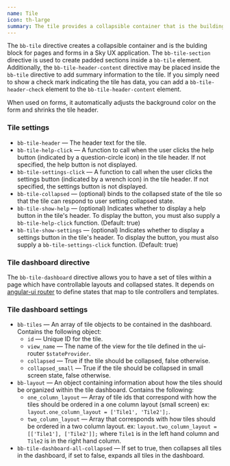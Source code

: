 ```yaml
---
name: Tile
icon: th-large
summary: The tile provides a collapsible container that is the building block for pages and forms in Sky UX applications.
---
```


The `bb-tile` directive creates a collapsible container and is the bulding block for pages and forms in a Sky UX application. The `bb-tile-section` directive is used to create padded sections inside a `bb-tile` element. Additionally, the `bb-tile-header-content` directive may be placed inside the `bb-tile` directive to add summary information to the tile. If you simply need to show a check mark indicating the tile has data, you can add a `bb-tile-header-check` element to the `bb-tile-header-content` element.

When used on forms, it automatically adjusts the background color on the form and shrinks the tile header.

### Tile settings ###

 - `bb-tile-header` &mdash; The header text for the tile.
 - `bb-tile-help-click` &mdash; A function to call when the user clicks the help button (indicated by a question-circle icon) in the tile header. If not specified, the help button is not displayed.
 - `bb-tile-settings-click` &mdash; A function to call when the user clicks the settings button (indicated by a wrench icon) in the tile header. If not specified, the settings button is not displayed.
 - `bb-tile-collapsed` &mdash; (optional) binds to the collapsed state of the tile so that the tile can respond to user setting collapsed state.
 - `bb-tile-show-help` &mdash; (optional) Indicates whether to display a help button in the tile's header. To display the button, you must also supply a `bb-tile-help-click` function. (Default: true)
 - `bb-tile-show-settings` &mdash; (optional) Indicates whether to display a settings button in the tile's header. To display the button, you must also supply a `bb-tile-settings-click` function. (Default: true)

### Tile dashboard directive ###

The `bb-tile-dashboard` directive allows you to have a set of tiles within a page which have controllable layouts and collapsed states. It depends on [angular-ui router](https://github.com/angular-ui/ui-router/wiki) to define states that map to tile controllers and templates.

### Tile dashboard settings ###

- `bb-tiles` &mdash; An array of tile objects to be contained in the dashboard. Contains the following object:
    - `id` &mdash; Unique ID for the tile.
    - `view_name` &mdash; The name of the view for the tile defined in the ui-router `$stateProvider`.
    - `collapsed` &mdash; True if the tile should be collapsed, false otherwise.
    - `collapsed_small` &mdash; True if the tile should be collapsed in small screen state, false otherwise.
- `bb-layout` &mdash; An object containing information about how the tiles should be organized within the tile dashboard. Contains the following:
    - `one_column_layout` &mdash; Array of tile ids that correspond with how the tiles should be ordered in a one column layout (small screen) ex: `layout.one_column_layout = ['Tile1', 'Tile2'];`.
    - `two_column_layout` &mdash; Array that corresponds with how tiles should be ordered in a two column layout. ex: `layout.two_column_layout = [['Tile1'], ['Tile2']];` where `Tile1` is in the left hand column and `Tile2` is in the right hand column.
- `bb-tile-dashboard-all-collapsed` &mdash; If set to true, then collapses all tiles in the dashboard, if set to false, expands all tiles in the dashboard.
